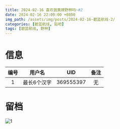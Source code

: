 ```yaml
---
title: 2024-02-16 喜欢我黄牌野种吗~#2
date: 2024-02-16 22:09:00 +0800
img_path: /assets/img/posts/2024-02-16-碧蓝航线-2/
categories: [碧蓝航线, 贴吧]
tags: [碧蓝航线, 野种]
---
```


# 信息

| 编号 |   用户名    |    UID    | 备注 |
| :--: | :---------: | :-------: | :--: |
|  1   | 最长6个汉字 | 369555397 |  无  |

# 留档

![1](1.jpg)